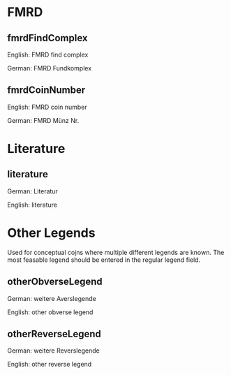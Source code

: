 # FMRD

## fmrdFindComplex

English: FMRD find complex

German: FMRD Fundkomplex

## fmrdCoinNumber

English: FMRD coin number

German: FMRD Münz Nr.

# Literature

## literature

German: Literatur

English: literature


# Other Legends

Used for conceptual cojns where multiple different legends are known.
The most feasable legend should be entered in the regular legend field.

## otherObverseLegend


German: weitere Averslegende

English: other obverse legend

## otherReverseLegend

German: weitere Reverslegende

English: other reverse legend




